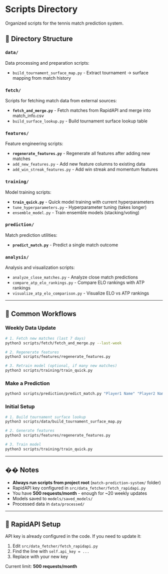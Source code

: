 # Scripts Directory

Organized scripts for the tennis match prediction system.

## 📁 Directory Structure

### `data/`
Data processing and preparation scripts:
- `build_tournament_surface_map.py` - Extract tournament → surface mapping from match history

### `fetch/`
Scripts for fetching match data from external sources:
- **`fetch_and_merge.py`** - Fetch matches from RapidAPI and merge into match_info.csv
- `build_surface_lookup.py` - Build tournament surface lookup table

### `features/`
Feature engineering scripts:
- **`regenerate_features.py`** - Regenerate all features after adding new matches
- `add_new_features.py` - Add new feature columns to existing data
- `add_win_streak_features.py` - Add win streak and momentum features

### `training/`
Model training scripts:
- **`train_quick.py`** - Quick model training with current hyperparameters
- `tune_hyperparameters.py` - Hyperparameter tuning (takes longer)
- `ensemble_model.py` - Train ensemble models (stacking/voting)

### `prediction/`
Match prediction utilities:
- **`predict_match.py`** - Predict a single match outcome

### `analysis/`
Analysis and visualization scripts:
- `analyze_close_matches.py` - Analyze close match predictions
- `compare_atp_elo_rankings.py` - Compare ELO rankings with ATP rankings
- `visualize_atp_elo_comparison.py` - Visualize ELO vs ATP rankings

---

## 🚀 Common Workflows

### Weekly Data Update
```bash
# 1. Fetch new matches (last 7 days)
python3 scripts/fetch/fetch_and_merge.py --last-week

# 2. Regenerate features
python3 scripts/features/regenerate_features.py

# 3. Retrain model (optional, if many new matches)
python3 scripts/training/train_quick.py
```

### Make a Prediction
```bash
python3 scripts/prediction/predict_match.py "Player1 Name" "Player2 Name" Hard atp250
```

### Initial Setup
```bash
# 1. Build tournament surface lookup
python3 scripts/data/build_tournament_surface_map.py

# 2. Generate features
python3 scripts/features/regenerate_features.py

# 3. Train model
python3 scripts/training/train_quick.py
```

---

## �� Notes

- **Always run scripts from project root** (`match-prediction-system/` folder)
- RapidAPI key configured in `src/data_fetcher/fetch_rapidapi.py`
- You have **500 requests/month** - enough for ~20 weekly updates
- Models saved to `models/saved_models/`
- Processed data in `data/processed/`

---

## 🔧 RapidAPI Setup

API key is already configured in the code. If you need to update it:
1. Edit `src/data_fetcher/fetch_rapidapi.py`
2. Find the line with `self.api_key = ...`
3. Replace with your new key

Current limit: **500 requests/month**
